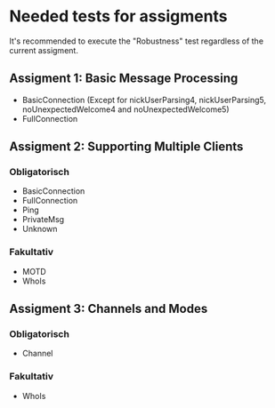 # Needed tests for assigments
It's recommended to execute the "Robustness" test regardless of the current assigment.

## Assigment 1: Basic Message Processing
- BasicConnection (Except for nickUserParsing4, nickUserParsing5, noUnexpectedWelcome4 and noUnexpectedWelcome5)
- FullConnection

## Assigment 2: Supporting Multiple Clients
### Obligatorisch
- BasicConnection
- FullConnection
- Ping
- PrivateMsg
- Unknown

### Fakultativ
- MOTD
- WhoIs

## Assigment 3: Channels and Modes
### Obligatorisch
- Channel

### Fakultativ
- WhoIs